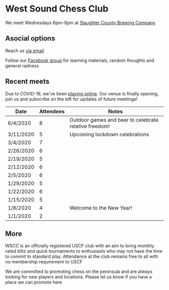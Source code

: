 # West Sound Chess Club

We meet Wednesdays 6pm-9pm at [Slaughter County Brewing Company](https://goo.gl/maps/MLYQGDA9BtWv36wX9)

## Asocial options

Reach us [via email](mailto:us@chessand.beer)

Follow our [Facebook group](https://www.facebook.com/events/slaughter-county-brewing-company/west-sound-chess-club-at-slaughter-county-brewery/1482100138480457/) for learning materials, random thoughts and general radness

## Recent meets

Due to COVID-19, we've been [playing online](https://lichess.org/). Our venue is finally opening, join us and subscribe on the left for updates of future meetings!

Date|Attendees|Notes
-|-|-
6/4/2020 | 8 | Outdoor games and beer to celebrate relative freedom!
3/11/2020 | 5 | Upcoming lockdown celebrations
3/4/2020 | 7 |
2/26/2020 | 6 |
2/19/2020 | 5 |
2/12/2020 | 6 |
2/5/2020 | 6 |
1/29/2020 | 5 |
1/22/2020 | 6 |
1/15/2020 | 5 |
1/8/2020 | 4 | Welcome to the New Year!
1/1/2020 | 2 |

## More

WSCC is an officially registered USCF club with an aim to bring monthly rated blitz and quick tournaments to enthusiasts who may not have the time to commit to standard play. Attendance at the club remains free to all with no membership requirement to USCF

We are committed to promoting chess on the peninsula and are always looking for new players and locations. Please let us know if you have a place we can promote here
